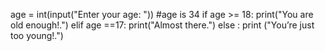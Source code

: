 age = int(input("Enter your age: "))
#age is 34
if age >= 18:
 print("You are old enough!.")
elif age ==17:
 print("Almost there.")
else :
 print ("You’re just too young!.")
